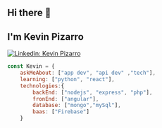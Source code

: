 ## Hi there 👋

## I'm Kevin Pizarro 
[![Linkedin: Kevin Pizarro](https://img.shields.io/badge/-Kevin-blue?style=flat-square&logo=Linkedin&logoColor=white&link=https://www.linkedin.com/in/kevin-pizarro-mu%C3%B1oz/)](https://www.linkedin.com/in/kevin-pizarro-mu%C3%B1oz/)

```javascript
const Kevin = {
    askMeAbout: ["app dev", "api dev" ,"tech"],
    learning: ["python", "react"],
    technologies:{
        backEnd: ["nodejs", "express", "php"],
        fronEnd: ["angular"],
        database: ["mongo","mySql"],
        baas: ["Firebase"]
    }
```
